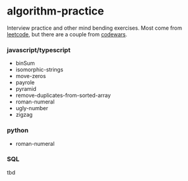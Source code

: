# algorithm-practice

Interview practice and other mind bending exercises.  Most come from [leetcode](https://leetcode.com), but there are a couple from [codewars](https://codewars.com).

### javascript/typescript
- binSum
- isomorphic-strings
- move-zeros
- payrole
- pyramid
- remove-duplicates-from-sorted-array
- roman-numeral
- ugly-number
- zigzag

### python
- roman-numeral

### SQL
tbd
